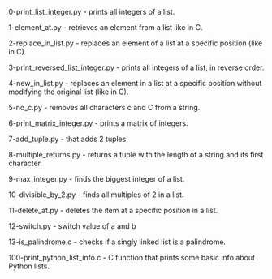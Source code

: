 0-print_list_integer.py - prints all integers of a list.

1-element_at.py - retrieves an element from a list like in C.

2-replace_in_list.py - replaces an element of a list at a specific position (like in C).

3-print_reversed_list_integer.py - prints all integers of a list, in reverse order.

4-new_in_list.py - replaces an element in a list at a specific position without modifying the original list (like in C).

5-no_c.py - removes all characters c and C from a string.

6-print_matrix_integer.py - prints a matrix of integers.

7-add_tuple.py - that adds 2 tuples.

8-multiple_returns.py -  returns a tuple with the length of a string and its first character.

9-max_integer.py - finds the biggest integer of a list.

10-divisible_by_2.py -  finds all multiples of 2 in a list.

11-delete_at.py - deletes the item at a specific position in a list.

12-switch.py - switch value of a and b

13-is_palindrome.c - checks if a singly linked list is a palindrome.

100-print_python_list_info.c - C function that prints some basic info about Python lists.
